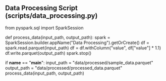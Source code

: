 Data Processing Script (scripts/data_processing.py)
--------------------------------------------------
from pyspark.sql import SparkSession

def process_data(input_path, output_path):
    spark = SparkSession.builder.appName("Data Processing").getOrCreate()
    df = spark.read.parquet(input_path)
    df = df.withColumn("value", df["value"] * 1.1)
    df.write.parquet(output_path)
    spark.stop()

if __name__ == "__main__":
    input_path = "data/processed/sample_data.parquet"
    output_path = "data/processed/processed_data.parquet"
    process_data(input_path, output_path)

